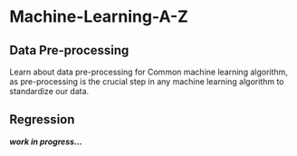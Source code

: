 # Machine-Learning-A-Z

## Data Pre-processing

Learn about data pre-processing for Common machine learning algorithm, as pre-processing is the crucial step in any machine learning algorithm to standardize our data.

## Regression

_**work in progress...**_